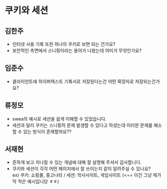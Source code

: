 # 쿠키와 세션

## 김한주
- 인터넷 사용 기록 또한 하나의 쿠키로 보면 되는 건가요?
- 보안적인 측면에서 스니핑이라는 용어가 나왔는데 의미가 무엇인가요?

## 임준수
- 클라이언트에 하이퍼텍스트 기록서로 저장된다는건 어떤 확장자로 저장되는건가요?

## 류정모
- swea의 예시로 세션을 쉽게 이해할 수 있었습니다.
- 세션과 달리 쿠키는 스니핑의 문제 발생할 수 있다고 하셨는데 이러한 문제를 해소할 수 있는 방식이 존재할까요??

## 서재현
- 흔하게 보고 지나칠 수 있는 개념에 대해 잘 설명해 주셔서 감사합니다.
- 쿠키와 세션이 각각 어떤 페이지에서 잘 쓰이는지 같이 알려주실 수 있나요? <br> ex) 쿠키: 쇼핑몰, 중고나라 / 세션: 학사사이트, 게임사이트 (<== 이건 그냥 제가 막 적은 예시입니당 ㅎㅎ)
